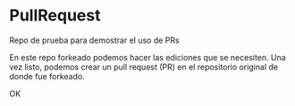 # PullRequest
Repo de prueba para demostrar el uso de PRs

En este repo forkeado podemos hacer las ediciones que se necesiten.
Una vez listo, podemos crear un pull request (PR) en el repositorio original de donde fue forkeado.

OK
